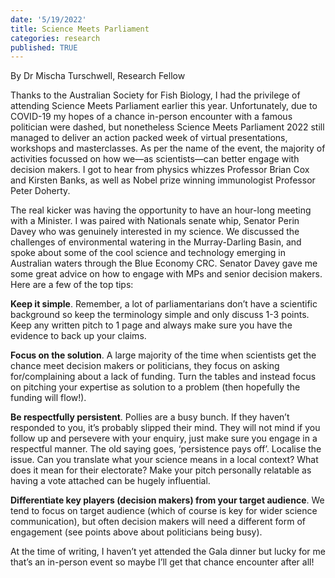 ```yaml
---
date: '5/19/2022'
title: Science Meets Parliament
categories: research
published: TRUE
---
```


By Dr Mischa Turschwell, Research Fellow

Thanks to the Australian Society for Fish Biology, I had the privilege of attending Science Meets Parliament earlier this year. Unfortunately, due to COVID-19 my hopes of a chance in-person encounter with a famous politician were dashed, but nonetheless Science Meets Parliament 2022 still managed to deliver an action packed week of virtual presentations, workshops and masterclasses. As per the name of the event, the majority of activities focussed on how we—as scientists—can better engage with decision makers. I got to hear from physics whizzes Professor Brian Cox and Kirsten Banks, as well as Nobel prize winning immunologist Professor Peter Doherty.

The real kicker was having the opportunity to have an hour-long meeting with a Minister. I was paired with Nationals senate whip, Senator Perin Davey who was genuinely interested in my science. We discussed the challenges of environmental watering in the Murray-Darling Basin, and spoke about some of the cool science and technology emerging in Australian waters through the Blue Economy CRC. Senator Davey gave me some great advice on how to engage with MPs and senior decision makers. Here are a few of the top tips:

**Keep it simple**. Remember, a lot of parliamentarians don’t have a scientific background so keep the terminology simple and only discuss 1-3 points. Keep any written pitch to 1 page and always make sure you have the evidence to back up your claims.  


**Focus on the solution**. A large majority of the time when scientists get the chance meet decision makers or politicians, they focus on asking for/complaining about a lack of funding. Turn the tables and instead focus on pitching your expertise as solution to a problem (then hopefully the funding will flow!).

**Be respectfully persistent**. Pollies are a busy bunch. If they haven’t responded to you, it’s probably slipped their mind. They will not mind if you follow up and persevere with your enquiry, just make sure you engage in a respectful manner. The old saying goes, ‘persistence pays off’.
Localise the issue. Can you translate what your science means in a local context? What does it mean for their electorate? Make your pitch personally relatable as having a vote attached can be hugely influential.  

**Differentiate key players (decision makers) from your target audience**. We tend to focus on target audience (which of course is key for wider science communication), but often decision makers will need a different form of engagement (see points above about politicians being busy).

At the time of writing, I haven’t yet attended the Gala dinner but lucky for me that’s an in-person event so maybe I’ll get that chance encounter after all!
